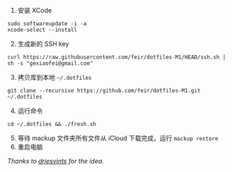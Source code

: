 1. 安装 XCode```sudo softwareupdate -i -axcode-select --install```2. 生成新的 SSH key```curl https://raw.githubusercontent.com/feir/dotfiles-M1/HEAD/ssh.sh | sh -s "gexiaofei@gmail.com"```3. 拷贝库到本地 `~/.dotfiles````git clone --recursive https://github.com/feir/dotfiles-M1.git ~/.dotfiles```4. 运行命令```cd ~/.dotfiles && ./fresh.sh```5. 等待 mackup 文件夹所有文件从 iCloud 下载完成，运行 `mackup restore`6. 重启电脑*Thanks to [driesvints](https://github.com/driesvints/dotfiles) for the idea.*